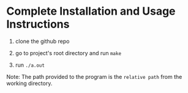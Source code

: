 # Complete Installation and Usage Instructions

1. clone the github repo

2. go to project's root directory and run `make`

3. run `./a.out`

Note: The path provided to the program is the `relative path` from the working directory.
